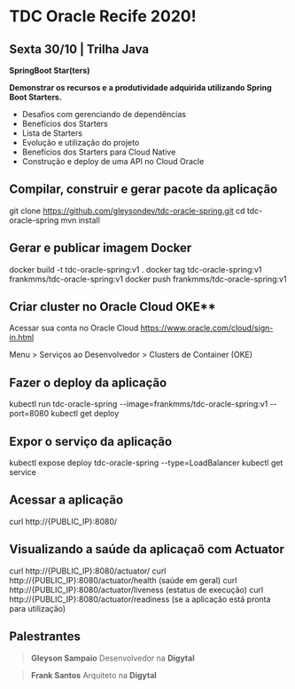 # TDC Oracle Recife 2020!

## Sexta 30/10 | Trilha Java


**SpringBoot Star(ters)**

**Demonstrar os recursos e a produtividade adquirida utilizando Spring Boot Starters.**

- Desafios com gerenciando de dependências 
- Benefícios dos Starters
- Lista de Starters
- Evolução e utilização do projeto
- Benefícios dos Starters para Cloud Native
- Construção e deploy de uma API no Cloud Oracle

## Compilar, construir e gerar pacote da aplicação

git clone https://github.com/gleysondev/tdc-oracle-spring.git
cd tdc-oracle-spring
mvn install

## Gerar e publicar imagem Docker

docker build -t tdc-oracle-spring:v1 .
docker tag tdc-oracle-spring:v1 frankmms/tdc-oracle-spring:v1
docker push frankmms/tdc-oracle-spring:v1

## Criar cluster no Oracle Cloud OKE**

Acessar sua conta no Oracle Cloud https://www.oracle.com/cloud/sign-in.html

Menu > Serviços ao Desenvolvedor > Clusters de Container (OKE)

## Fazer o deploy da aplicação

kubectl run tdc-oracle-spring --image=frankmms/tdc-oracle-spring:v1 --port=8080
kubectl get deploy

## Expor o serviço da aplicação

kubectl expose deploy tdc-oracle-spring --type=LoadBalancer
kubectl get service

## Acessar a aplicação

curl http://{PUBLIC_IP}:8080/


## Visualizando a saúde da aplicaçaõ com Actuator

curl http://{PUBLIC_IP}:8080/actuator/
curl http://{PUBLIC_IP}:8080/actuator/health (saúde em geral)
curl http://{PUBLIC_IP}:8080/actuator/liveness (estatus de execução)
curl http://{PUBLIC_IP}:8080/actuator/readiness (se a aplicação está pronta para utilização)


## Palestrantes
> **Gleyson Sampaio** Desenvolvedor na **Digytal** 

> **Frank Santos** Arquiteto na **Digytal** 
